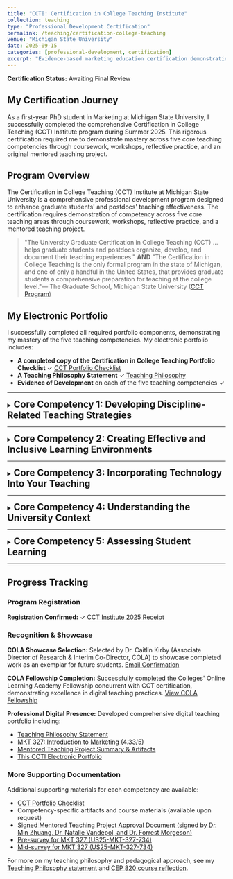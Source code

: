 ```yaml
---
title: "CCTI: Certification in College Teaching Institute"
collection: teaching
type: "Professional Development Certification"
permalink: /teaching/certification-college-teaching
venue: "Michigan State University"
date: 2025-09-15
categories: [professional-development, certification]
excerpt: "Evidence-based marketing education certification demonstrating mastery across five core teaching competencies."
---
```


<!-- excerpt-end -->

**Certification Status:** Awaiting Final Review

## My Certification Journey

As a first-year PhD student in Marketing at Michigan State University, I successfully completed the comprehensive Certification in College Teaching (CCT) Institute program during Summer 2025. This rigorous certification required me to demonstrate mastery across five core teaching competencies through coursework, workshops, reflective practice, and an original mentored teaching project.

## Program Overview

The Certification in College Teaching (CCT) Institute at Michigan State University is a comprehensive professional development program designed to enhance graduate students' and postdocs' teaching effectiveness. The certification requires demonstration of competency across five core teaching areas through coursework, workshops, reflective practice, and a mentored teaching project.

> "The University Graduate Certification in College Teaching (CCT) ... helps graduate students and postdocs organize, develop, and document their teaching experiences." **AND** "The Certification in College Teaching is the only formal program in the state of Michigan, and one of only a handful in the United States, that provides graduate students a comprehensive preparation for teaching at the college level."— The Graduate School, Michigan State University ([CCT Program](https://grad.msu.edu/CCTP))

## My Electronic Portfolio

I successfully completed all required portfolio components, demonstrating my mastery of the five teaching competencies. My electronic portfolio includes:

- **A completed copy of the Certification in College Teaching Portfolio Checklist** ✓ [CCT Portfolio Checklist](/files/CCTI/2_CCT_Portfolio_Checklist_Minghao_Wang.pdf)
- **A Teaching Philosophy Statement** ✓ [Teaching Philosophy](/teaching/teaching-philosophy)
- **Evidence of Development** on each of the five teaching competencies ✓

---

<details markdown="1">
<summary><h2 style="display: inline;">Core Competency 1: Developing Discipline-Related Teaching Strategies</h2></summary>

<br>

### Description

Marketing education requires teaching strategies uniquely suited to how marketing professionals think and operate. Effective marketing instruction must develop students' abilities to analyze market problems systematically, integrate multiple data sources, and make evidence-based strategic recommendations—the core skills that distinguish successful marketing practitioners. This competency focuses on understanding the discipline's modes of inquiry and translating them into purposeful pedagogical approaches that prepare students for marketing careers.

### Artifact and Rationale

- **Course Completion: CEP 820 (Teaching and Learning Online)** - Completed with 4.0 GPA, this advanced coursework in educational psychology and learning theory provided foundational knowledge in evidence-based teaching practices. I mastered frameworks such as TPACK (Technology, Pedagogy, Content Knowledge) and Design Justice principles, which directly inform my approach to integrating technology meaningfully into marketing curriculum.

- **Teaching Philosophy Manifesto** - [View my CEP 820 Teaching and Learning Online course reflection](/teaching/2025-summer-cep-820), which documents my pedagogical framework and how I translate educational theory into marketing instruction.

### Reflection

Completing CEP 820 provided essential theoretical grounding in how students learn, directly informing my evidence-based approach to course design and assessment strategies. The course's focus on Design Justice principles was particularly impactful—understanding that technology design reflects values and can either support or exclude learners shapes how I select and implement teaching tools.

My teaching philosophy centers on **evidence-based marketing education** that combines systematic assessment design with inclusive collaborative learning. Rather than relying on assumptions about student capabilities or preferences, I use data to understand how students learn and continuously refine my pedagogical approaches based on empirical evidence. This philosophy evolved significantly through my Mentored Teaching Project, which revealed that **how we assess collaborative work matters more than how we form groups**.

In my future marketing courses, I will continue to apply learner-centered strategies that emphasize understanding *why* marketing decisions matter, not just *what* tactics exist. For example, rather than teaching social media marketing as a collection of platform features, I frame it around how different platforms afford different types of customer engagement and relationship-building, requiring students to justify tool selection based on strategic objectives.

Marketing professionals must synthesize information from multiple sources, evaluate competing strategies, and make recommendations under uncertainty. My discipline-specific teaching approach develops these capabilities by:
- Using case-based instruction that requires students to analyze real marketing problems with incomplete information
- Emphasizing the "why" behind marketing frameworks rather than memorizing tactics
- Creating opportunities for students to practice professional communication skills (written, visual, oral presentations)

This discipline-specific approach prepares students to think independently about emerging marketing challenges throughout their careers, transferring the critical reasoning skills they develop in my courses to novel contexts they'll encounter as marketing professionals.

</details>

---

<details markdown="1">
<summary><h2 style="display: inline;">Core Competency 2: Creating Effective and Inclusive Learning Environments</h2></summary>

<br>

### Description

College students arrive with diverse academic backgrounds, cultural experiences, and comfort levels with business concepts. Creating learning environments where all students can participate meaningfully, succeed academically, and feel valued is essential for inclusive marketing education. This competency involves designing courses that support multiple ways of engaging, reduce barriers to participation, and foster psychological safety—enabling students from different backgrounds to take intellectual risks and contribute their perspectives to classroom conversations.

### Artifact and Rationale

- **CCTI Workshop Materials and Session Participation** - Active participation in the Certification in College Teaching Institute's workshop sessions on creating effective learning environments provided direct instruction on evidence-based practices for student engagement, inclusive course design, and addressing microaggressions and bias in academic spaces.

- **Teaching Philosophy Engagement Framework** - My teaching philosophy outlines three-dimensional engagement strategies (behavioral, emotional, and cognitive) and inclusive collaborative practices, detailed in my [Teaching Philosophy statement](/teaching/teaching-philosophy).

### Reflection

Through CCTI workshops and my teaching practice, I've learned that inclusive environments require intentional design across multiple dimensions. Students consistently recognize organization and clear communication as crucial for their success—but beyond logistics, they need to see themselves represented in course materials, feel that their contributions matter, and know they can ask questions without judgment.

My approach to creating inclusive learning environments in marketing courses includes:

- **Diverse representation in case studies and examples**: I deliberately select cases featuring companies that entrepreneurs from different countries, reflecting the diversity of marketing professionals.

- **Multiple engagement formats**: Rather than relying solely on written analysis, I offer options for video presentations, infographics, and group discussions, recognizing that students have different communication strengths.

- **Structured discussion protocols**: I use techniques that ensure all voices are heard, not just the most vocal students, and provide frameworks that support both native and non-native English speakers to participate confidently.

**Evidence from Student Feedback**: Students in my courses have specifically noted the value of clear organization and systematic communication: "very organized and well put together," "expectations to excel in the course were clearly outlined," and "I like how it was extremely clear what we were responsible for each week, and that it had a fair workload." This systematic approach reflects marketing's emphasis on clarity, strategic planning, and systematic execution—professional skills that mirror effective course design.

Beyond structural clarity, inclusive collaboration prepares students for professional reality. Marketing professionals work in diverse, cross-functional teams where successful campaigns emerge from integrating perspectives from different cultural backgrounds, analytical approaches, and creative traditions. My courses intentionally create these collaborative experiences, using random group formation combined with individual accountability measures to ensure all students contribute meaningfully while developing teamwork skills essential for their careers.

This commitment to inclusion will remain central to my teaching regardless of institutional context. Whether teaching at a research university, teaching-focused institution, or community college, inclusive pedagogy is both ethically essential.

</details>

---

<details markdown="1">
<summary><h2 style="display: inline;">Core Competency 3: Incorporating Technology Into Your Teaching</h2></summary>

<br>

### Description

While technology offers powerful opportunities for course delivery, assessment, and student engagement, poor implementation can create barriers rather than support learning. The critical question is not *whether* to use technology, but *when* and *how* it serves specific learning objectives. This competency requires understanding that students have variable technological experience and access, and that technology choices should be justified by pedagogical benefit, not novelty. And also, technology integration requires careful consideration of potential barriers: financial burdens on students who must purchase software or devices, accessibility issues for students with disabilities, and the risk of privileging technologically sophisticated students over those with equal content knowledge but less technical experience. Effective technology integration means making deliberate choices about when simpler approaches better serve learning objectives.

**Key Challenges**: Many instructors assume students possess technical skills they may not have. First-time online or hybrid course design often attempts to do too much with technology at once. Additionally, unequal access to technology disproportionately affects low-income students, requiring thoughtful consideration of equity implications in technology selection. As a first-time instructor designing an online course, I faced the challenge of integrating multiple technologies (learning management systems (D2L), video conferencing (ZOOM,Teams), collaborative tools(Google sheet, etc.)) while ensuring accessibility for students with varying technical backgrounds and equipment access.

### Artifact and Rationale

- **CCTI Workshop: Incorporating Technology Into Teaching** - Participated in MSU's Certification in College Teaching Institute workshop that emphasized matching technology to learning objectives rather than adopting technology for its own sake.

- **CEP 820 Course Experience: TPACK Framework Application** - Through CEP 820, I developed expertise in the TPACK (Technology, Pedagogy, Content Knowledge) framework, which provides a systematic approach to evaluating when and how technology enhances learning rather than simply adding complexity.


### Reflection

My philosophy on technology is neither enthusiastic adoption nor resistance—I ask: *Does this technology serve a clear learning goal, and do the benefits outweigh the implementation costs?*

Through my teaching experience, CEP 820 coursework, and CCTI participation, I've learned several crucial lessons about technology integration:

**Understanding learner variability**: In designing my first online course, I discovered that assumptions about "basic" computer skills (saving files in specific formats, navigating learning management systems, using video conferencing) were incorrect for a significant portion of students. Some students may have never used cloud storage, others struggled with video recording, and many were unfamiliar with collaborative editing tools, I should not assume every student knows how all of these works. Next, I will provide tutorial resources, anticipate common technical barriers, and build in time for troubleshooting without penalizing students who need this support.

**Technology selection is pedagogy**: The TPACK framework taught me that effective technology integration requires simultaneous consideration of three domains:
- **Content**: What marketing concepts am I teaching?
- **Pedagogy**: What instructional approach best supports student learning of these concepts?
- **Technology**: What technology enables this pedagogical approach in ways that non-technological methods cannot?

When I choose to use a tool, I consider:
- What learning objective does it support that other methods wouldn't?
- What prior knowledge or access does it require?
- What barriers might it create for students with disabilities or limited connectivity?
- How will I support students who are unfamiliar with it?

**Questioning the "upgrade" mentality**: Just because a new educational technology exists doesn't mean my course needs it. Now days, there are many "fancy" tools can do many things, but they often add unnecessary complexity. A well-designed spreadsheet assignment with clear instructions and tutorial videos may serve students better than implementing specialized software they'll never use again. This principle of "appropriate technology" means selecting tools that students will genuinely use in their professional careers (Excel, PowerPoint, data visualization software (Tableau, etc.)) over novelty tools that require extensive learning for minimal benefit.

In my future marketing courses, I will continue to use technology strategically, for example, data analysis software helps students develop skills they'll use in their careers, while multimedia case study presentations offer communication practice. However, I'll remain cautious about technology that serves convenience over pedagogy, and I'll always build in support for students with varying technical backgrounds. The goal is not to be "tech-forward" but to be "learning-forward," using technology only when it demonstrably improves student outcomes.

</details>

---

<details markdown="1">
<summary><h2 style="display: inline;">Core Competency 4: Understanding the University Context</h2></summary>

<br>

### Description

Different types of colleges and universities have distinct missions, student populations, and institutional goals that fundamentally shape what effective teaching means in those contexts. An R1 research university, a teaching-focused college, and a community college require different instructional priorities and course structures. Additionally, from my MKT 327 class survey, students arrive with different economic circumstances, work obligations, family responsibilities, and prior educational experiences.

**Key Challenges**: Instructors often bring assumptions from their own educational experiences that may not apply to students from different backgrounds. Rigid and Rapid course (Summer, for example, my mkt327 class required student finish 4 months class with in 2 months) policies (mandatory attendance, strict deadlines without flexibility) can inadvertently disadvantage students from historically marginalized communities who disproportionately carry work and family responsibilities. Understanding institutional context requires recognizing how systemic inequities shape student experiences and adjusting teaching practices accordingly. As someone who has experienced education across multiple countries and institution types, I've learned that teaching approaches considered "standard" in one context may be inappropriate or ineffective in another.

### Artifact and Rationale

- **CCTI Workshop: Understanding the University Context** - Participated in workshops discussing mission statements from different institutional types and how to align teaching practices with specific institutional goals and student populations.

- **Teaching Philosophy Statement** - My philosophy reflects attention to different institutional contexts and student needs, available in my [Teaching Philosophy statement](/teaching/teaching-philosophy).

### Reflection

Understanding university context is essential for effective teaching because what success looks like differs dramatically across institutional types. My experiences across different educational systems have shaped how I think about this competency.

**My Experience Across Institutional Types**:

I have attended and studied in diverse educational contexts:
- **Community college in the United States (Lansing Community College (LCC))**: Emphasized practical, immediately applicable skills
- **Comprehensive State University (University of Kent, UK) **: Balanced research and teaching with strong disciplinary depth
- **Research-intensive R1 university (MSU) (CWRU)**: Emphasized research training and graduate preparation
- **International educational systems**: During my time as an international student, I experienced how educational approaches and student support systems vary significantly across countries

These experiences have taught me that:

**In community college settings**, students often need practical skills they can use immediately in their careers. Rigorous field and lab work was prioritized over theoretical depth. This is appropriate and valuable—not every student needs a research orientation, and hands-on expertise is genuinely important.

**In research universities**, students are being prepared for advanced study or research careers, so developing critical thinking, research skills, and engagement with primary literature is essential. However, even within MSU, a non-majors course serves different goals than a majors course.

**Internationally**, I observed significant variation in educational philosophy. Some systems emphasize collective knowledge development and group harmony, while others prioritize individual achievement and competition. Understanding these differences helps me recognize that my own educational assumptions are culturally shaped, not universal.

**Applying This Understanding to Teaching**:

As an MSU instructor for MKT 327 (a non-majors marketing course), I emphasized *how marketing operates and why it matters*. Most students will not become marketing professionals, but all will encounter marketing messages, make purchasing decisions, and potentially vote on marketing-related policy questions. I structured the course around consumer decision-making, ethical marketing practices, and critical analysis of marketing claims.

If I were teaching the same course at a community college, I would likely emphasize practical skills students could use in entry-level marketing positions, while still maintaining critical analysis.

**Equity-Centered Course Policies**:

Understanding university context also means recognizing systemic inequities and adjusting policies accordingly. Students from historically marginalized communities are more likely to:
- Work off-campus jobs (sometimes multiple jobs)
- Have family caregiving responsibilities
- Have inconsistent access to technology or quiet study spaces
- Lack access to healthcare (including mental health support)

Rigid attendance policies and strict deadlines without flexibility implicitly privilege students who don't carry these responsibilities. This is why my courses include:
- Flexible deadline policies with late submission options
- Clear, advance notice of due dates
- Recognition that technology access varies
- Appointment based office hours to accommodate different schedules
- 24 hours response time for student inquiries. (Normally respond within few hours)

**Learning from CCTI Workshops**: The CCTI sessions on understanding university context emphasized examining institutional mission statements to understand what different colleges and universities prioritize. Through these workshops, I learned to identify key differences:
- **R1 research universities** like MSU emphasize preparing students for research careers and contributing to knowledge creation
- **Regional comprehensive universities** often serve first-generation college students and emphasize workforce preparation alongside intellectual development
- **Community colleges** prioritize accessible, affordable education and direct pathways to employment or transfer to four-year institutions

Each context requires different teaching priorities. Student success at MSU might mean publishing research or gaining admission to graduate school, while at a community college it might mean securing employment or transferring to complete a bachelor's degree.

**Transferring This Competency to New Institutional Contexts**:

When seeking teaching positions at different institutional types, I will:
1. Research institutional mission, student demographics, and program goals before interviews
2. Ask deliberately about institutional priorities: "What do you hope students gain from this program?" "What are the student populations we serve?"
3. Review student support services available to understand what resources students can access
4. Examine course policies and schedules at the institution to understand cultural norms around flexibility and accessibility

**Future Application**:

Whether I teach at an R1 research university, a regional comprehensive university, a liberal arts college, or a community college, I will ground my teaching in understanding that institution's mission and students' needs. My core commitment to evidence-based, inclusive teaching translates across contexts, but the specific implementation will shift based on institutional goals and student populations I serve.

For example, my emphasis on systematic assessment and evidence-based pedagogical decisions applies universally, but the specific learning outcomes I prioritize and the types of assignments I design will vary significantly. At a research university, I might emphasize research skills and engagement with academic literature; at a community college, I might prioritize immediately applicable professional skills and clear pathways to employment.

</details>

---

<details markdown="1">
<summary><h2 style="display: inline;">Core Competency 5: Assessing Student Learning</h2></summary>

<br>

### Description

Valid, reliable assessment is the foundation of evidence-based teaching. Assessment goes beyond grading—it's about understanding whether students are actually learning what we intend to teach them, and using that evidence to improve our courses. This competency involves designing assessments that accurately measure learning objectives, analyzing assessment data to identify where students struggle, and using those insights to refine teaching practices.

### Artifact and Rationale

- **Mentored Teaching Project: Evidence-Based Assessment Design** - Completed a comprehensive mentored teaching project examining how assessment design affects collaborative learning outcomes, specifically investigating whether student attitudes predict successful group work or whether assessment structure matters more. The project analyzed pre-survey and mid-survey data from MKT 327 students to understand changes in confidence, marketing familiarity, and their relationship to group performance. 
  - [View project summary](/files/CCTI/8_Competency_5_Summary_Artifacrs.pdf)
  - [View detailed worksheet](/files/CCTI/6_Competency_5_Mentored_Project_Worksheet_Minghao.pdf)

- **Pre-Mid Survey Comparison Analysis** - Conducted systematic comparison of student attitudes and perceptions at the beginning and midpoint of the course, revealing significant changes in both group work confidence and marketing familiarity. This longitudinal data collection demonstrates my commitment to evidence-based teaching improvement. 
  - [Pre-survey](/files/CCTI/11_US25-MKT-327-734_Pre.pdf)
  - [Mid-survey](/files/CCTI/12_US25-MKT-327-734_Mid.pdf)

- **Teaching Philosophy Assessment Framework** - My assessment-driven approach to course design is detailed in my [Teaching Philosophy statement](/teaching/teaching-philosophy), emphasizing that *how we assess collaborative work matters more than how we form groups*.

### Reflection

My mentored teaching project yielded a counterintuitive finding: common assumptions about matching students by attitudes when forming groups lack empirical support. Instead, **assessment design—not group composition—determines collaborative learning success**. This discovery exemplifies the power of rigorous assessment in teaching and fundamentally shifted my pedagogical approach.

**Key Findings from Pre-Mid Survey Analysis**:

Through systematic data collection at two time points during MKT 327 (Summer 2025), I tracked how student perceptions evolved as they experienced the course:

- **Group Confidence Change**: Students' confidence in group work showed significant change from pre-survey (beginning of course) to mid-survey (after experiencing collaborative assignments). The paired t-test analysis revealed whether the course structure and assessment design effectively supported students' development of collaboration skills.

- **Marketing Familiarity Growth**: Students demonstrated measurable changes in their self-reported marketing familiarity between pre-survey and mid-survey, indicating that the course successfully deepened their understanding of marketing concepts. This longitudinal measurement allowed me to assess whether my instructional strategies were achieving intended learning objectives.

- **Individual Variability in Change**: Some students showed substantial gains in confidence and familiarity, while others remained stable or decreased. This variability highlights the importance of assessment design that accounts for different starting points and learning trajectories, rather than assuming all students benefit equally from the same instructional approach.

The comparison of pre-survey and mid-survey data provided crucial evidence about:
1. Whether students' initial attitudes about group work predicted their actual collaborative learning success (they did not)
2. How student perceptions evolved as they experienced my assessment structure
3. Whether students with different levels of prior marketing knowledge benefited equally from the course design

Through this project, I learned that:

**Assessment reveals what we actually value**: Poorly designed rubrics can create ceiling effects that prevent us from distinguishing between strong and excellent work, masking student differences and preventing meaningful feedback. In my research, I discovered that many collaborative assignment rubrics lack sufficient discrimination—they cannot distinguish between groups performing at different levels because the criteria are too vague or the point distributions don't reflect the actual complexity of the work.

**Longitudinal data collection is essential for understanding learning**: By collecting data at two time points (pre-survey and mid-survey), I could track how student attitudes and knowledge changed over time. This temporal measurement is far more informative than single-point assessment, revealing patterns of growth, stability, or decline that inform course refinement.

**Evidence should drive pedagogical decisions**: Rather than relying on intuition or tradition, I now systematically:
- Align assessments directly to learning objectives
- Design rubrics with appropriate discrimination levels (ensuring that different levels of performance receive meaningfully different scores)
- Collect and analyze evidence of student learning through multiple measurement points (pre-survey, mid-survey, final performance)
- Revise course practices based on assessment findings rather than assumptions
- Use statistical analysis (paired t-tests, correlation analysis) to rigorously test whether interventions work

**Assessment is a learning tool for students, not just evaluation for instructors**: Detailed rubrics with examples of different performance levels help students understand expectations and self-assess their work. When students can see what "excellent," "good," and "developing" work looks like before they submit, they're better equipped to produce quality work.

**Assessment-driven course design prioritizes validity and reliability**: My teaching philosophy emphasizes that assessment decisions should be based on what accurately measures student learning, not administrative convenience. This means:
- Using appropriate discrimination levels in rubrics so assessment can distinguish between different levels of mastery
- Including individual accountability measures in collaborative work to ensure fair evaluation
- Designing multiple assessment points (pre-survey, mid-survey, final grades) rather than relying on a single high-stakes exam
- Continuously analyzing assessment data to identify patterns in student performance
- Employing rigorous statistical methods to test whether observed changes are meaningful or due to chance

The fundamental insight from my mentored teaching project—that assessment design matters more than group formation strategy—demonstrates the importance of evidence-based pedagogical decisions. Common practice (matching students by attitudes or prior knowledge) lacks empirical support, yet persists because it *seems* logical. Rigorous assessment of my own teaching practices, including pre-mid survey comparison with statistical analysis, revealed that random group formation combined with well-designed rubrics and individual accountability produces better learning outcomes.

**Methodological Rigor in Teaching Assessment**: My mentored project employed research methods similar to those used in academic research:
- Systematic data collection at multiple time points
- Matched-pairs analysis to track individual student changes
- Statistical hypothesis testing (paired t-tests) to determine significance
- Effect size calculation (Cohen's d) to assess practical importance of observed changes
- Triangulation of survey data with actual performance data (group grades, final grades)

This rigorous approach to understanding student learning transforms teaching from an art based on intuition into a scholarly endeavor grounded in evidence.

In my future teaching, I will continue to prioritize assessment excellence. This means:
- Designing valid, reliable assessments before I design the rest of the course
- Collecting data at multiple time points to track student learning trajectories
- Analyzing assessment results using appropriate statistical methods to identify gaps in student learning (not just assigning grades)
- Using findings to improve course structure, instruction, and resources
- Continuously refining assessments based on how well they actually measure what I intend
- Sharing assessment insights with the broader teaching community through publications and presentations

This commitment to assessment-driven teaching will make me a more effective instructor regardless of institutional context or discipline specialization. The systematic approach to understanding student learning—collecting evidence, analyzing patterns, revising practices—mirrors the scientific method and makes teaching itself a form of scholarly inquiry. My experience conducting rigorous pre-mid survey analysis demonstrates that I treat teaching with the same methodological care I apply to my marketing research, continuously testing assumptions and refining practices based on empirical evidence.

</details>

---

## Progress Tracking

### Program Registration
**Registration Confirmed:** ✓ [CCT Institute 2025 Receipt](/files/CCTI/1_CCT_Institute_2025_Receipt.pdf)

### Recognition & Showcase
**COLA Showcase Selection:** Selected by Dr. Caitlin Kirby (Associate Director of Research & Interim Co-Director, COLA) to showcase completed work as an exemplar for future students. [Email Confirmation](/files/CCTI/9_Re_Sharing_your_professional_website.pdf)

**COLA Fellowship Completion:** Successfully completed the Colleges' Online Learning Academy Fellowship concurrent with CCT certification, demonstrating excellence in digital teaching practices. [View COLA Fellowship](/teaching/2025-summer-cola)

**Professional Digital Presence:** Developed comprehensive digital teaching portfolio including:

- [Teaching Philosophy Statement](/files/CCTI/10_TEACHING_PHILOSOPHY_STATEMENT_Minghao.pdf)
- [MKT 327: Introduction to Marketing (4.33/5)](/teaching/2025-summer-marketing-327)
- [Mentored Teaching Project Summary & Artifacts](/files/CCTI/8_Competency_5_Summary_Artifacrs.pdf)
- [This CCTI Electronic Portfolio](/teaching/certification-college-teaching)

### More Supporting Documentation

Additional supporting materials for each competency are available:
- [CCT Portfolio Checklist](/files/CCTI/2_CCT_Portfolio_Checklist_Minghao_Wang.pdf)
- Competency-specific artifacts and course materials (available upon request)
- [Signed Mentored Teaching Project Approval Document (signed by Dr. Min Zhuang, Dr. Natalie Vandepol, and Dr. Forrest Morgeson)](/files/CCTI/7_Competency_5_Mentored_Teaching_Project_Document_Graduate_Student_Minghao.pdf)
- [Pre-survey for MKT 327 (US25-MKT-327-734)](/files/CCTI/11_US25-MKT-327-734_Pre.pdf)
- [Mid-survey for MKT 327 (US25-MKT-327-734)](/files/CCTI/12_US25-MKT-327-734_Mid.pdf)

For more on my teaching philosophy and pedagogical approach, see my [Teaching Philosophy statement](/teaching/teaching-philosophy) and [CEP 820 course reflection](/teaching/2025-summer-cep-820).